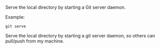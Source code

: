 Serve the local directory by starting a Git server daemon.

Example:

```shell
git serve
```

Serve the local directory by starting a git server daemon, so others can pull/push from my machine.
